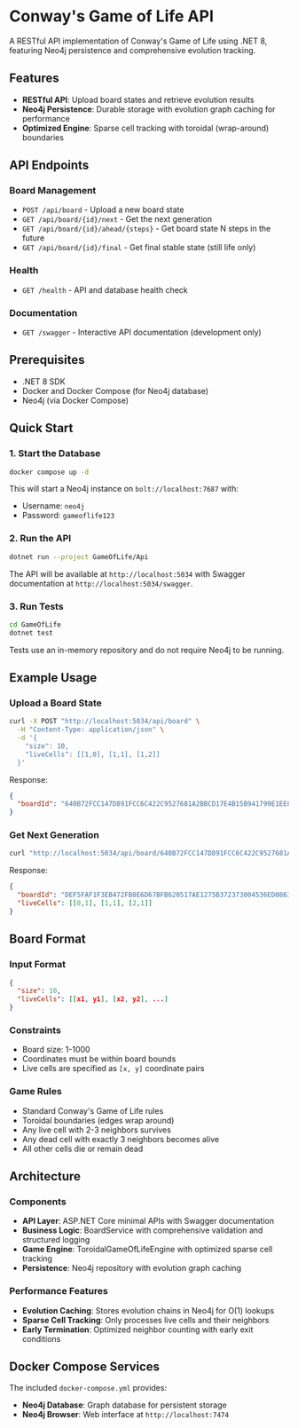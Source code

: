 # Conway's Game of Life API

A RESTful API implementation of Conway's Game of Life using .NET 8, featuring Neo4j persistence and comprehensive evolution tracking.

## Features

- **RESTful API**: Upload board states and retrieve evolution results
- **Neo4j Persistence**: Durable storage with evolution graph caching for performance
- **Optimized Engine**: Sparse cell tracking with toroidal (wrap-around) boundaries

## API Endpoints

### Board Management
- `POST /api/board` - Upload a new board state
- `GET /api/board/{id}/next` - Get the next generation
- `GET /api/board/{id}/ahead/{steps}` - Get board state N steps in the future
- `GET /api/board/{id}/final` - Get final stable state (still life only)

### Health
- `GET /health` - API and database health check

### Documentation
- `GET /swagger` - Interactive API documentation (development only)

## Prerequisites

- .NET 8 SDK
- Docker and Docker Compose (for Neo4j database)
- Neo4j (via Docker Compose)

## Quick Start

### 1. Start the Database

```bash
docker compose up -d
```

This will start a Neo4j instance on `bolt://localhost:7687` with:
- Username: `neo4j`
- Password: `gameoflife123`

### 2. Run the API

```bash
dotnet run --project GameOfLife/Api
```

The API will be available at `http://localhost:5034` with Swagger documentation at `http://localhost:5034/swagger`.

### 3. Run Tests

```bash
cd GameOfLife
dotnet test
```

Tests use an in-memory repository and do not require Neo4j to be running.

## Example Usage

### Upload a Board State

```bash
curl -X POST "http://localhost:5034/api/board" \
  -H "Content-Type: application/json" \
  -d '{
    "size": 10,
    "liveCells": [[1,0], [1,1], [1,2]]
  }'
```

Response:
```json
{
  "boardId": "640B72FCC147D891FCC6C422C9527681A2BBCD17E4B15B941799E1EE899554DB"
}
```

### Get Next Generation

```bash
curl "http://localhost:5034/api/board/640B72FCC147D891FCC6C422C9527681A2BBCD17E4B15B941799E1EE899554DB/next"
```

Response:
```json
{
  "boardId": "DEF5FAF1F3EB472FB0E6D67BFB620517AE1275B372373004536ED0863C50239D",
  "liveCells": [[0,1], [1,1], [2,1]]
}
```

## Board Format

### Input Format
```json
{
  "size": 10,
  "liveCells": [[x1, y1], [x2, y2], ...]
}
```

### Constraints
- Board size: 1-1000
- Coordinates must be within board bounds
- Live cells are specified as `[x, y]` coordinate pairs

### Game Rules
- Standard Conway's Game of Life rules
- Toroidal boundaries (edges wrap around)
- Any live cell with 2-3 neighbors survives
- Any dead cell with exactly 3 neighbors becomes alive
- All other cells die or remain dead

## Architecture

### Components
- **API Layer**: ASP.NET Core minimal APIs with Swagger documentation
- **Business Logic**: BoardService with comprehensive validation and structured logging
- **Game Engine**: ToroidalGameOfLifeEngine with optimized sparse cell tracking
- **Persistence**: Neo4j repository with evolution graph caching

### Performance Features
- **Evolution Caching**: Stores evolution chains in Neo4j for O(1) lookups
- **Sparse Cell Tracking**: Only processes live cells and their neighbors
- **Early Termination**: Optimized neighbor counting with early exit conditions

## Docker Compose Services

The included `docker-compose.yml` provides:

- **Neo4j Database**: Graph database for persistent storage
- **Neo4j Browser**: Web interface at `http://localhost:7474`